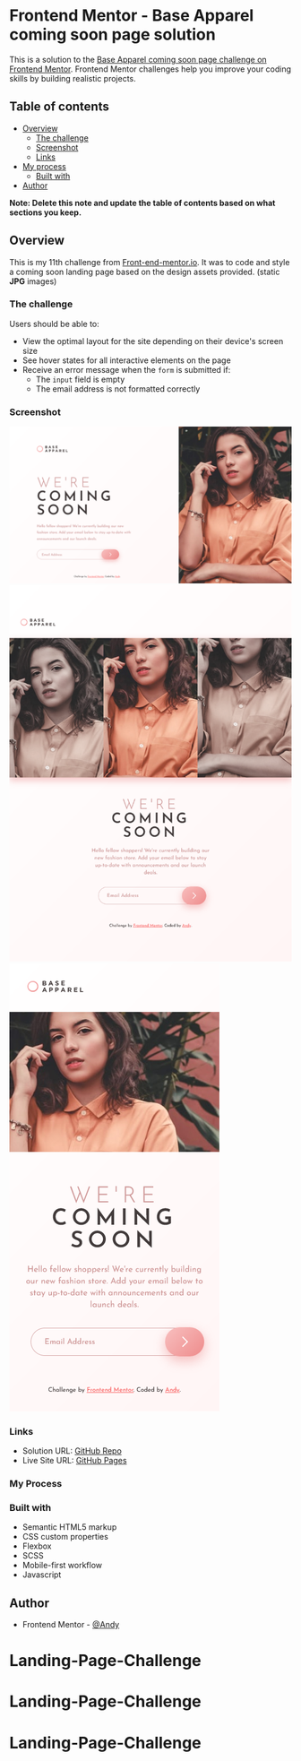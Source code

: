 # Frontend Mentor - Base Apparel coming soon page solution

This is a solution to the [Base Apparel coming soon page challenge on Frontend Mentor](https://www.frontendmentor.io/challenges/base-apparel-coming-soon-page-5d46b47f8db8a7063f9331a0). Frontend Mentor challenges help you improve your coding skills by building realistic projects.

## Table of contents

- [Overview](#overview)
  - [The challenge](#the-challenge)
  - [Screenshot](#screenshot)
  - [Links](#links)
- [My process](#my-process)
  - [Built with](#built-with)
- [Author](#author)

**Note: Delete this note and update the table of contents based on what sections you keep.**

## Overview

This is my 11th challenge from [Front-end-mentor.io](https://www.frontendmentor.io/). It was to code and style a coming soon landing page based on the design assets provided. (static **JPG** images)

### The challenge

Users should be able to:

- View the optimal layout for the site depending on their device's screen size
- See hover states for all interactive elements on the page
- Receive an error message when the `form` is submitted if:
  - The `input` field is empty
  - The email address is not formatted correctly

### Screenshot

![](/images/coming-soon-desktop.png)
![](/images/coming-soon-tablet.png)
![](/images/coming-soon-mobile.png)

### Links

- Solution URL: [GitHub Repo](https://github.com/AndyAshley/Landing-Page-Challenge)
- Live Site URL: [GitHub Pages](https://andyashley.github.io/Landing-Page-Challenge/)

### My Process

### Built with

- Semantic HTML5 markup
- CSS custom properties
- Flexbox
- SCSS
- Mobile-first workflow
- Javascript

## Author

- Frontend Mentor - [@Andy](https://www.frontendmentor.io/profile/AndyAshley)
# Landing-Page-Challenge
# Landing-Page-Challenge
# Landing-Page-Challenge
